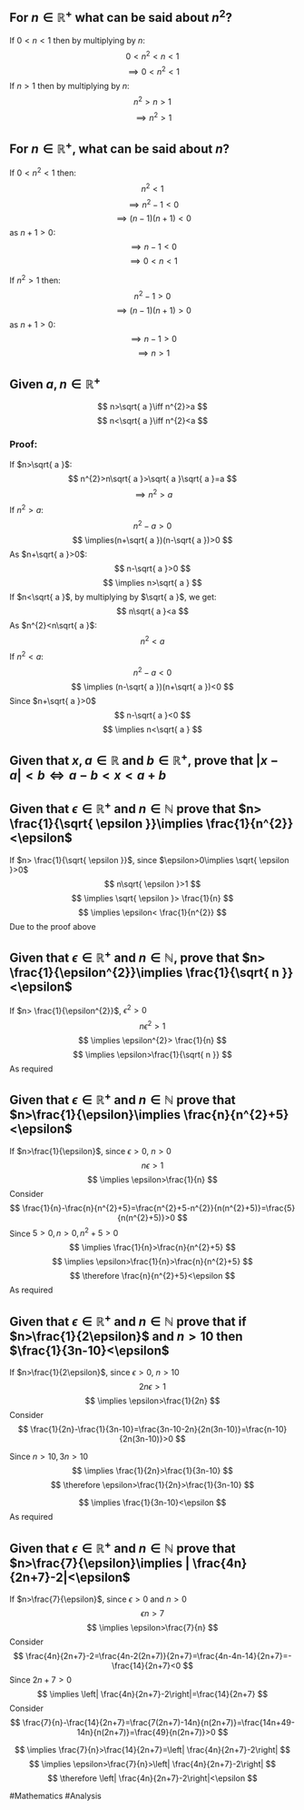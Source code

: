 ## For $n \in \mathbb{R}^+$ what can be said about $n^{2}$?
If $0<n<1$ then by multiplying by $n$:
$$
0<n^{2}<n<1
$$
$$
\implies 0<n^{2}<1
$$
If $n>1$ then by multiplying by $n$:
$$
n^{2}>n>1
$$
$$
\implies n^{2}>1
$$

## For $n \in \mathbb{R}^+$, what can be said about $n$?
If $0<n^{2}<1$ then:
$$
n^{2}<1
$$
$$
\implies n^{2}-1<0
$$
$$
\implies (n-1)(n+1)<0
$$
as $n+1>0$:
$$
\implies n-1<0
$$
$$
\implies 0<n<1
$$

If $n^{2}>1$ then:
$$
n^{2}-1>0
$$
$$
\implies (n-1)(n+1)>0
$$
as $n+1>0$:
$$
\implies n-1>0
$$
$$
\implies n>1
$$
## Given $a,n \in\mathbb{R}^+$
$$
n>\sqrt{ a }\iff n^{2}>a
$$
$$
n<\sqrt{ a }\iff n^{2}<a
$$
### Proof:
If $n>\sqrt{ a }$:
$$
n^{2}>n\sqrt{ a }>\sqrt{ a }\sqrt{ a }=a
$$
$$
\implies n^{2}>a
$$
If $n^{2}>a$:
$$
n^{2}-a>0
$$
$$
\implies(n+\sqrt{ a })(n-\sqrt{ a })>0
$$
As $n+\sqrt{ a }>0$:
$$
n-\sqrt{ a }>0
$$
$$
\implies n>\sqrt{ a }
$$
If $n<\sqrt{ a }$, by multiplying by $\sqrt{ a }$, we get:
$$
n\sqrt{ a }<a
$$
As $n^{2}<n\sqrt{ a }$:
$$
n^{2}<a
$$
If $n^{2}<a$:
$$
n^{2}-a<0
$$
$$
\implies (n-\sqrt{ a })(n+\sqrt{ a })<0
$$
Since $n+\sqrt{ a }>0$
$$
n-\sqrt{ a }<0
$$
$$
\implies n<\sqrt{ a }
$$
## Given that $x,a \in\mathbb{R}$ and $b\in\mathbb{R}^+$, prove that $|x-a|<b \iff a-b<x<a+b$


## Given that $\epsilon \in\mathbb{R}^+$ and $n\in\mathbb{N}$ prove that $n> \frac{1}{\sqrt{ \epsilon }}\implies \frac{1}{n^{2}}<\epsilon$ 
If $n> \frac{1}{\sqrt{ \epsilon }}$, since $\epsilon>0\implies \sqrt{ \epsilon }>0$
$$
n\sqrt{ \epsilon }>1
$$
$$
\implies \sqrt{ \epsilon }> \frac{1}{n}
$$
$$
\implies \epsilon< \frac{1}{n^{2}}
$$
Due to the proof above
## Given that $\epsilon \in \mathbb{R}^+$ and $n\in\mathbb{N}$, prove that $n> \frac{1}{\epsilon^{2}}\implies \frac{1}{\sqrt{ n }}<\epsilon$
If $n> \frac{1}{\epsilon^{2}}$, $\epsilon^{2}>0$
$$
n\epsilon^{2}>1
$$
$$
\implies \epsilon^{2}> \frac{1}{n}
$$
$$
\implies \epsilon>\frac{1}{\sqrt{ n }}
$$
As required
## Given that $\epsilon \in\mathbb{R}^+$ and $n\in\mathbb{N}$ prove that $n>\frac{1}{\epsilon}\implies \frac{n}{n^{2}+5}<\epsilon$
If $n>\frac{1}{\epsilon}$, since $\epsilon>0$, $n>0$
$$
n\epsilon>1
$$
$$
\implies \epsilon>\frac{1}{n}
$$
Consider
$$
\frac{1}{n}-\frac{n}{n^{2}+5}=\frac{n^{2}+5-n^{2}}{n(n^{2}+5)}=\frac{5}{n(n^{2}+5)}>0
$$
Since $5>0,n>0,n^{2}+5>0$
$$
\implies \frac{1}{n}>\frac{n}{n^{2}+5}
$$
$$
\implies \epsilon>\frac{1}{n}>\frac{n}{n^{2}+5}
$$
$$
\therefore \frac{n}{n^{2}+5}<\epsilon
$$
As required
## Given that $\epsilon \in\mathbb{R}^+$ and $n\in\mathbb{N}$ prove that if $n>\frac{1}{2\epsilon}$ and $n>10$ then $\frac{1}{3n-10}<\epsilon$
If $n>\frac{1}{2\epsilon}$, since $\epsilon>0$, $n>10$
$$
2n\epsilon>1
$$
$$
\implies \epsilon>\frac{1}{2n}
$$
Consider
$$
\frac{1}{2n}-\frac{1}{3n-10}=\frac{3n-10-2n}{2n(3n-10)}=\frac{n-10}{2n(3n-10)}>0
$$

Since $n>10, 3n>10$ 
$$
\implies \frac{1}{2n}>\frac{1}{3n-10}
$$
$$
\therefore \epsilon>\frac{1}{2n}>\frac{1}{3n-10}
$$

$$
\implies \frac{1}{3n-10}<\epsilon
$$
As required
## Given that $\epsilon \in\mathbb{R}^+$ and $n\in\mathbb{N}$ prove that $n>\frac{7}{\epsilon}\implies | \frac{4n}{2n+7}-2|<\epsilon$
If $n>\frac{7}{\epsilon}$, since $\epsilon>0$ and $n>0$
$$
\epsilon n>7
$$
$$
\implies \epsilon>\frac{7}{n}
$$
Consider
$$
\frac{4n}{2n+7}-2=\frac{4n-2(2n+7)}{2n+7}=\frac{4n-4n-14}{2n+7}=-\frac{14}{2n+7}<0
$$
Since $2n+7>0$
$$
\implies \left| \frac{4n}{2n+7}-2\right|=\frac{14}{2n+7}
$$
Consider
$$
\frac{7}{n}-\frac{14}{2n+7}=\frac{7(2n+7)-14n}{n(2n+7)}=\frac{14n+49-14n}{n(2n+7)}=\frac{49}{n(2n+7)}>0
$$

$$
\implies \frac{7}{n}>\frac{14}{2n+7}=\left| \frac{4n}{2n+7}-2\right|
$$
$$
\implies \epsilon>\frac{7}{n}>\left| \frac{4n}{2n+7}-2\right|
$$
$$
\therefore \left| \frac{4n}{2n+7}-2\right|<\epsilon
$$

#Mathematics #Analysis 